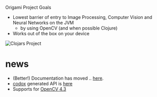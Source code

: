 Origami Project Goals

- Lowest barrier of entry to Image Processing, Computer Vision and Neural Networks on the JVM
  - by using OpenCV (and when possible Clojure)
- Works out of the box on your device

![Clojars Project](https://clojars.org/origami/latest-version.svg)

# news

- (Better!) Documentation has moved .. [here](http://origamidocs.hellonico.info/).
- [codox](https://github.com/weavejester/codox) generated API is [here](http://origamidocs.hellonico.info/codox/index.html)
- Supports for [OpenCV 4.3](https://github.com/opencv/opencv/wiki/ChangeLog#version430) 
